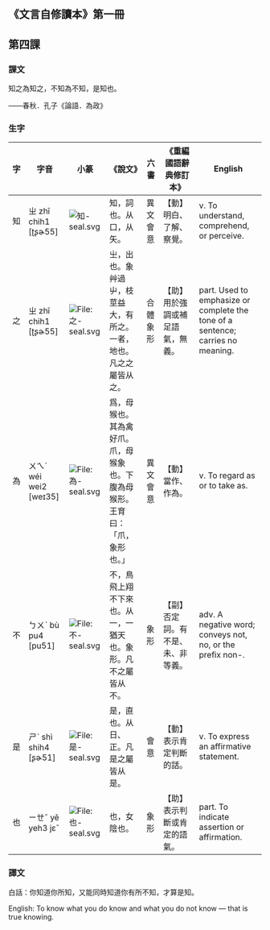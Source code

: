 ## 《文言自修讀本》第一冊

## 第四課

### 課文

知之為知之，不知為不知，是知也。

——春秋．孔子《論語．為政》

### 生字

| 字   | 字音                   | 小篆                                                         | 《說文》                                                     | 六書     | 《重編國語辭典修訂本》             | English                                                      |
| ---- | ---------------------- | ------------------------------------------------------------ | ------------------------------------------------------------ | -------- | ---------------------------------- | ------------------------------------------------------------ |
| 知   | ㄓ zhī chih1 [ʈʂɚ55]   | ![知-seal.svg](https://upload.wikimedia.org/wikipedia/commons/3/30/%E7%9F%A5-seal.svg) | 知，詞也。从口，从矢。                                       | 異文會意 | 【動】明白、了解、察覺。           | v. To understand, comprehend, or perceive.                   |
| 之   | ㄓ zhī chih1 [ʈʂɚ55]   | ![File:之-seal.svg](https://upload.wikimedia.org/wikipedia/commons/a/a2/%E4%B9%8B-seal.svg) | 㞢，出也。象艸過屮，枝莖益大，有所之。一者，地也。凡之之屬皆从之。 | 合體象形 | 【助】用於強調或補足語氣，無義。   | part. Used to emphasize or complete the tone of a sentence; carries no meaning. |
| 為   | ㄨㄟˊ wéi wei2 [weɪ35] | ![File:為-seal.svg](https://upload.wikimedia.org/wikipedia/commons/3/31/%E7%82%BA-seal.svg) | 爲，母猴也。其為禽好爪。爪，母猴象也。下腹為母猴形。王育曰：「爪，象形也。」 | 異文會意 | 【動】當作、作為。                 | v. To regard as or to take as.                               |
| 不   | ㄅㄨˋ bù pu4 [pu51]    | ![File:不-seal.svg](https://upload.wikimedia.org/wikipedia/commons/7/7b/%E4%B8%8D-seal.svg) | 不，鳥飛上翔不下來也。从一，一猶天也。象形。凡不之屬皆从不。 | 象形     | 【副】否定詞。有不是、未、非等義。 | adv. A negative word; conveys not, no, or the prefix non-.   |
| 是   | ㄕˋ shì shih4 [ʂɚ51]   | ![File:是-seal.svg](https://upload.wikimedia.org/wikipedia/commons/4/43/%E6%98%AF-seal.svg) | 是，直也。从日、正。凡是之屬皆从是。                         | 會意     | 【動】表示肯定判斷的話。           | v. To express an affirmative statement.                      |
| 也   | ㄧㄝˇ yě yeh3 jɛˇ      | ![File:也-seal.svg](https://upload.wikimedia.org/wikipedia/commons/d/db/%E4%B9%9F-seal.svg) | 也，女陰也。                                                 | 象形     | 【助】表示判斷或肯定的語氣。       | part. To indicate assertion or affirmation.                  |

### 譯文

白話：你知道你所知，又能同時知道你有所不知，才算是知。

English: To know what you do know and what you do not know — that is true knowing.